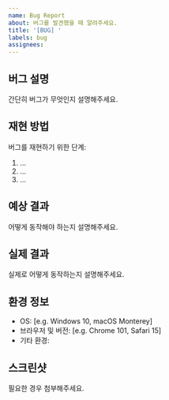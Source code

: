 ```yaml
---
name: Bug Report
about: 버그를 발견했을 때 알려주세요.
title: '[BUG] '
labels: bug
assignees:
---
```


## 버그 설명

간단히 버그가 무엇인지 설명해주세요.

## 재현 방법

버그를 재현하기 위한 단계:

1. ...
2. ...
3. ...

## 예상 결과

어떻게 동작해야 하는지 설명해주세요.

## 실제 결과

실제로 어떻게 동작하는지 설명해주세요.

## 환경 정보

- OS: [e.g. Windows 10, macOS Monterey]
- 브라우저 및 버전: [e.g. Chrome 101, Safari 15]
- 기타 환경:

## 스크린샷

필요한 경우 첨부해주세요.
